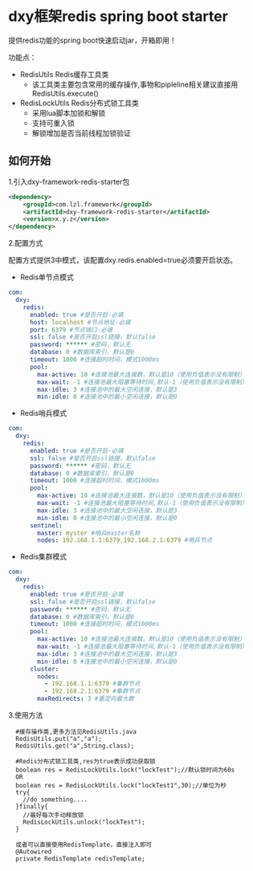 # dxy框架redis spring boot starter

提供redis功能的spring boot快速启动jar，开箱即用！

功能点：
- RedisUtils Redis缓存工具类
    - 该工具类主要包含常用的缓存操作,事物和pipleline相关建议直接用RedisUtils.execute()
- RedisLockUtils Redis分布式锁工具类
    - 采用lua脚本加锁和解锁
    - 支持可重入锁
    - 解锁增加是否当前线程加锁验证

## 如何开始
1.引入dxy-framework-redis-starter包

```xml
<dependency>
    <groupId>com.lzl.framework</groupId>
    <artifactId>dxy-framework-redis-starter</artifactId>
    <version>x.y.z</version>
</dependency>
```

2.配置方式

配置方式提供3中模式，该配置dxy.redis.enabled=true必须要开启状态。

- Redis单节点模式
```yaml
com:  
  dxy:
    redis:
      enabled: true #是否开启-必填
      host: localhost #节点地址-必填
      port: 6379 #节点端口-必填
      ssl: false #是否开启ssl链接，默认false
      password: ****** #密码，默认无 
      database: 0 #数据库索引，默认是0
      timeout: 1000 #连接超时时间，模式1000ms
      pool:
        max-active: 10 #连接池最大连接数，默认是10（使用负值表示没有限制）
        max-wait: -1 #连接池最大阻塞等待时间,默认-1（使用负值表示没有限制）
        max-idle: 3 #连接池中的最大空闲连接，默认是3
        min-idle: 0 #连接池中的最小空闲连接，默认是0
```

- Redis哨兵模式
```yaml
com:  
  dxy:
    redis:
      enabled: true #是否开启-必填
      ssl: false #是否开启ssl链接，默认false
      password: ****** #密码，默认无
      database: 0 #数据库索引，默认是0
      timeout: 1000 #连接超时时间，模式1000ms
      pool:
        max-active: 10 #连接池最大连接数，默认是10（使用负值表示没有限制）
        max-wait: -1 #连接池最大阻塞等待时间,默认-1（使用负值表示没有限制）
        max-idle: 3 #连接池中的最大空闲连接，默认是3
        min-idle: 0 #连接池中的最小空闲连接，默认是0
      sentinel:
        master: myster #哨兵master名称
        nodes: 192.168.1.1:6379,192.168.2.1:6379 #哨兵节点
```

- Redis集群模式
```yaml
com:  
  dxy:
    redis:
      enabled: true #是否开启-必填
      ssl: false #是否开启ssl链接，默认false
      password: ****** #密码，默认无
      database: 0 #数据库索引，默认是0
      timeout: 1000 #连接超时时间，模式1000ms
      pool:
        max-active: 10 #连接池最大连接数，默认是10（使用负值表示没有限制）
        max-wait: -1 #连接池最大阻塞等待时间,默认-1（使用负值表示没有限制）
        max-idle: 3 #连接池中的最大空闲连接，默认是3
        min-idle: 0 #连接池中的最小空闲连接，默认是0
      cluster:
        nodes: 
          - 192.168.1.1:6379 #集群节点
          - 192.168.2.1:6379 #集群节点
        maxRedirects: 3 #重定向最大数
```

3.使用方法
```
  #缓存操作类,更多方法见RedisUtils.java
  RedisUtils.put("a","a");
  RedisUtils.get("a",String.class);

  #Redis分布式锁工具类,res为true表示成功获取锁
  boolean res = RedisLockUtils.lock("lockTest");//默认锁时间为60s
  OR
  boolean res = RedisLockUtils.lock("lockTest1",30);//单位为秒
  try{
    //do something....
  }finally{
    //最好每次手动释放锁
    RedisLockUtils.unlock("lockTest");
  }
  
  或者可以直接使用RedisTemplate，直接注入即可
  @Autowired
  private RedisTemplate redisTemplate;
```